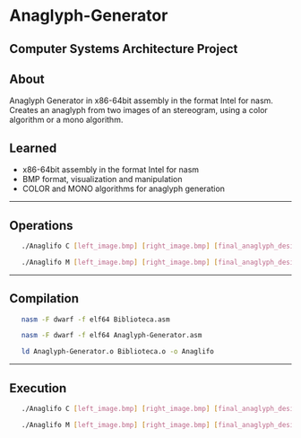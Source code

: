 # Anaglyph-Generator

## Computer Systems Architecture Project

## About

Anaglyph Generator in x86-64bit assembly in the format Intel for nasm.
Creates an anaglyph from two images of an stereogram, using a color algorithm or a mono algorithm.

## Learned
 - x86-64bit assembly in the format Intel for nasm
 - BMP format, visualization and manipulation
 - COLOR and MONO algorithms for anaglyph generation

---
## Operations

```bash
   ./Anaglifo C [left_image.bmp] [right_image.bmp] [final_anaglyph_desired_name.bmp]
```
```bash
   ./Anaglifo M [left_image.bmp] [right_image.bmp] [final_anaglyph_desired_name.bmp]
```


---
## Compilation

```bash
   nasm -F dwarf -f elf64 Biblioteca.asm
```
```bash
   nasm -F dwarf -f elf64 Anaglyph-Generator.asm
```
```bash
   ld Anaglyph-Generator.o Biblioteca.o -o Anaglifo
```


---
## Execution

```bash
   ./Anaglifo C [left_image.bmp] [right_image.bmp] [final_anaglyph_desired_name.bmp]
```
```bash
   ./Anaglifo M [left_image.bmp] [right_image.bmp] [final_anaglyph_desired_name.bmp]
```
 
